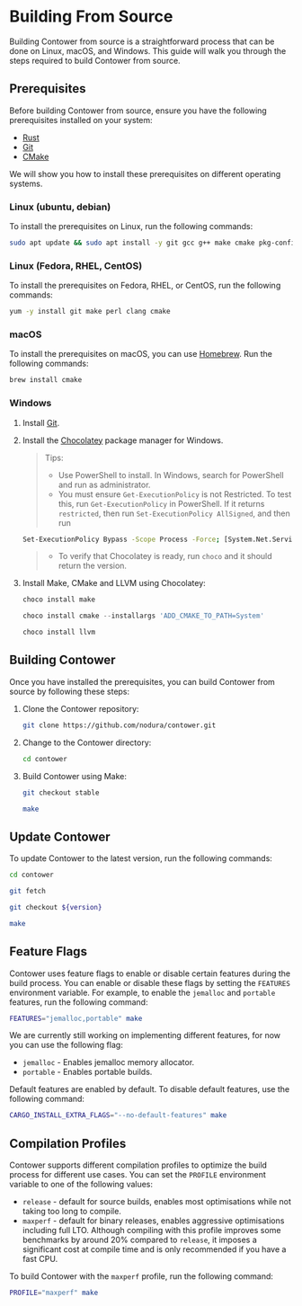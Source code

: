 # Building From Source

Building Contower from source is a straightforward process that can be done on Linux, macOS, and Windows. This guide will walk you through the steps required to build Contower from source.

## Prerequisites

Before building Contower from source, ensure you have the following prerequisites installed on your system:

-   [Rust](https://www.rust-lang.org/tools/install)
-   [Git](https://git-scm.com/downloads)
-   [CMake](https://cmake.org/download)

We will show you how to install these prerequisites on different operating systems.

### Linux (ubuntu, debian)

To install the prerequisites on Linux, run the following commands:

```bash
sudo apt update && sudo apt install -y git gcc g++ make cmake pkg-config llvm-dev libclang-dev clang
```

### Linux (Fedora, RHEL, CentOS)

To install the prerequisites on Fedora, RHEL, or CentOS, run the following commands:

```bash
yum -y install git make perl clang cmake
```

### macOS

To install the prerequisites on macOS, you can use [Homebrew](https://brew.sh/). Run the following commands:

```bash
brew install cmake
```

### Windows

1. Install [Git](https://git-scm.com/download/win).
1. Install the [Chocolatey](https://chocolatey.org/install) package manager for Windows.
    > Tips:
    >
    > - Use PowerShell to install. In Windows, search for PowerShell and run as administrator.
    > - You must ensure `Get-ExecutionPolicy` is not Restricted. To test this, run `Get-ExecutionPolicy` in PowerShell. If it returns `restricted`, then run `Set-ExecutionPolicy AllSigned`, and then run
    ```bash
    Set-ExecutionPolicy Bypass -Scope Process -Force; [System.Net.ServicePointManager]::SecurityProtocol = [System.Net.ServicePointManager]::SecurityProtocol -bor 3072; iex ((New-Object System.Net.WebClient).DownloadString('https://community.chocolatey.org/install.ps1'))
    ```
    > - To verify that Chocolatey is ready, run `choco` and it should return the version.
1. Install Make, CMake and LLVM using Chocolatey:

    ```powershell
    choco install make
    ```

    ```powershell
    choco install cmake --installargs 'ADD_CMAKE_TO_PATH=System'
    ```

    ```powershell
    choco install llvm
    ```

## Building Contower

Once you have installed the prerequisites, you can build Contower from source by following these steps:

1. Clone the Contower repository:

    ```bash
    git clone https://github.com/nodura/contower.git
    ```

2. Change to the Contower directory:

    ```bash
    cd contower
    ```

3. Build Contower using Make:

    ```bash
    git checkout stable
    ```

    ```bash
    make
    ```

## Update Contower

To update Contower to the latest version, run the following commands:

```bash
cd contower
```

```bash
git fetch
```

```bash
git checkout ${version}
```

```bash
make
```

## Feature Flags

Contower uses feature flags to enable or disable certain features during the build process. You can enable or disable these flags by setting the `FEATURES` environment variable. For example, to enable the `jemalloc` and `portable` features, run the following command:

```bash
FEATURES="jemalloc,portable" make
```

We are currently still working on implementing different features, for now you can use the following flag:

-   `jemalloc` - Enables jemalloc memory allocator.
-   `portable` - Enables portable builds.

Default features are enabled by default. To disable default features, use the following command:

```bash
CARGO_INSTALL_EXTRA_FLAGS="--no-default-features" make
```

## Compilation Profiles

Contower supports different compilation profiles to optimize the build process for different use cases. You can set the `PROFILE` environment variable to one of the following values:

-   `release` - default for source builds, enables most optimisations while not taking too long to compile.
-   `maxperf` - default for binary releases, enables aggressive optimisations including full LTO. Although compiling with this profile improves some benchmarks by around 20% compared to `release`, it imposes a significant cost at compile time and is only recommended if you have a fast CPU.

To build Contower with the `maxperf` profile, run the following command:

```bash
PROFILE="maxperf" make
```
